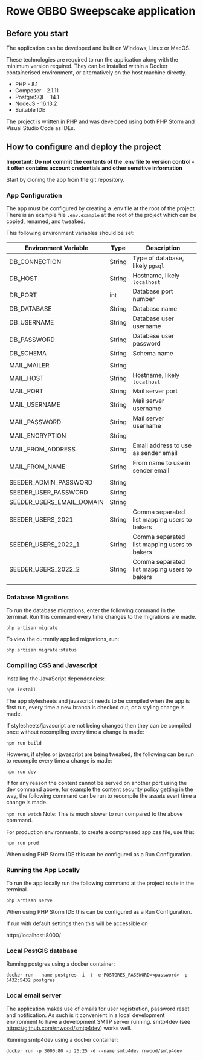 
# Rowe GBBO Sweepscake application

## Before you start

The application can be developed and built on Windows, Linux or MacOS.

These technologies are required to run the application along with the minimum
version required. They can be installed within a Docker containerised
environment, or alternatively on the host machine directly.

* PHP - 8.1
* Composer - 2.1.11
* PostgreSQL - 14.1
* NodeJS - 16.13.2
* Suitable IDE

The project is written in PHP and was developed using both PHP Storm and
Visual Studio Code as IDEs.

## How to configure and deploy the project

**Important: Do not commit the contents of the .env file to version control -
it often contains account credentials and other sensitive information**

Start by cloning the app from the git repository.

### App Configuration

The app must be configured by creating a .env file at the root of the project.
There is an example file `.env.example` at the root of the project which can
be copied, renamed, and tweaked. 

This following environment variables should be set:

| Environment Variable      | Type   | Description                                  |
|---------------------------|--------|----------------------------------------------|
| DB_CONNECTION             | String | Type of database, likely `pgsql`             |
| DB_HOST                   | String | Hostname, likely `localhost`                 |
| DB_PORT                   | int    | Database port number                         |
| DB_DATABASE               | String | Database name                                |
| DB_USERNAME               | String | Database user username                       |
| DB_PASSWORD               | String | Database user password                       |
| DB_SCHEMA                 | String | Schema name                                  |
|                           |        |                                              |
| MAIL_MAILER               | String |                                              |
| MAIL_HOST                 | String | Hostname, likely `localhost`                 |
| MAIL_PORT                 | String | Mail server port                             |
| MAIL_USERNAME             | String | Mail server username                         |
| MAIL_PASSWORD             | String | Mail server username                         |
| MAIL_ENCRYPTION           | String |                                              |
| MAIL_FROM_ADDRESS         | String | Email address to use as sender email         |
| MAIL_FROM_NAME            | String | From name to use in sender email             |
|                           |        |                                              |
| SEEDER_ADMIN_PASSWORD     | String |                                              |
| SEEDER_USER_PASSWORD      | String |                                              |
| SEEDER_USERS_EMAIL_DOMAIN | String |                                              |
| SEEDER_USERS_2021         | String | Comma separated list mapping users to bakers |
| SEEDER_USERS_2022_1       | String | Comma separated list mapping users to bakers |
| SEEDER_USERS_2022_2       | String | Comma separated list mapping users to bakers |
|                           |        |                                              |

### Database Migrations

To run the database migrations, enter the following command in the terminal.
Run this command every time changes to the migrations are made.

`php artisan migrate`

To view the currently applied migrations, run:

`php artisan migrate:status`


### Compiling CSS and Javascript

Installing the JavaScript dependencies:

`npm install`

The app stylesheets and javascript needs to be compiled when the app is first
run, every time a new branch is checked out, or a styling change is made.

If stylesheets/javascript are not being changed then they can be compiled once
without recompiling every time a change is made:

`npm run build`

However, if styles or javascript are being tweaked, the following can be run to
recompile every time a change is made:

`npm run dev` 

If for any reason the content cannot be served on another port using the dev
command above, for example the content security policy getting in the way, the
following command can be run to recompile the assets evert time a change is
made.

`npm run watch` Note: This is much slower to run compared to the above command.

For production environments, to create a compressed app.css file, use this:

`npm run prod`

When using PHP Storm IDE this can be configured as a Run Configuration. 


### Running the App Locally

To run the app locally run the following command at the project route in the
terminal.

`php artisan serve`

When using PHP Storm IDE this can be configured as a Run Configuration.

If run with default settings then this will be accessible on

http://localhost:8000/

### Local PostGIS database

Running postgres using a docker container:

```shell
docker run --name postgres -i -t -e POSTGRES_PASSWORD=<password> -p 5432:5432 postgres
```

### Local email server

The application makes use of emails for user registration, password reset and
notification. As such is it convenient in a local development environment to
have a development SMTP server running. smtp4dev (see
https://github.com/rnwood/smtp4dev) works well.

Running smtp4dev using a docker container:

```shell
docker run -p 3000:80 -p 25:25 -d --name smtp4dev rnwood/smtp4dev
```
